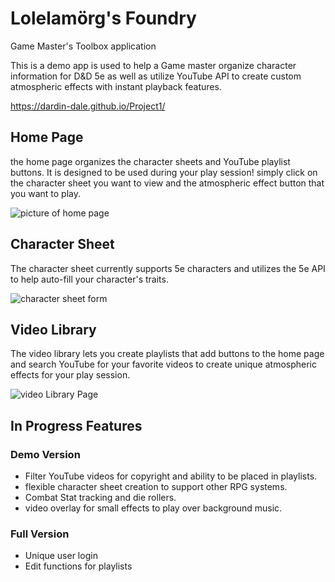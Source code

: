 # Lolelamörg's Foundry
Game Master's Toolbox application

This is a demo app is used to help a Game master organize character information for
D&D 5e as well as utilize YouTube API to create custom atmospheric effects with instant 
playback features.

https://dardin-dale.github.io/Project1/

## Home Page

the home page organizes the character sheets and YouTube playlist buttons. It is designed to be used during your play session! simply click on the character sheet you want to view and the atmospheric effect button that you want to play. 

![picture of home page](/Assets/md/ddhome.png)

## Character Sheet

The character sheet currently supports 5e characters and utilizes the 5e API to help auto-fill your character's traits.

![character sheet form](/Assets/md/ddchar.png)

## Video Library

The video library lets you create playlists that add buttons to the home page and search YouTube for your favorite videos to create unique atmospheric effects for your play session.

![video Library Page](/Assets/md/ddlib.png)

## In Progress Features

### Demo Version
* Filter YouTube videos for copyright and ability to be placed in playlists.
* flexible character sheet creation to support other RPG systems.
* Combat Stat tracking and die rollers.
* video overlay for small effects to play over background music.

### Full Version
* Unique user login
* Edit functions for playlists

